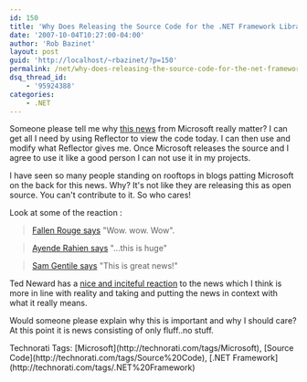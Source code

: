 ```yaml
---
id: 150
title: 'Why Does Releasing the Source Code for the .NET Framework Libraries Matter?'
date: '2007-10-04T10:27:00-04:00'
author: 'Rob Bazinet'
layout: post
guid: 'http://localhost/~rbazinet/?p=150'
permalink: /net/why-does-releasing-the-source-code-for-the-net-framework-libraries-matter/
dsq_thread_id:
    - '95924388'
categories:
    - .NET
---
```


Someone please tell me why [this news](http://weblogs.asp.net/scottgu/archive/2007/10/03/releasing-the-source-code-for-the-net-framework-libraries.aspx) from Microsoft really matter? I can get all I need by using Reflector to view the code today. I can then use and modify what Reflector gives me. Once Microsoft releases the source and I agree to use it like a good person I can not use it in my projects.

I have seen so many people standing on rooftops in blogs patting Microsoft on the back for this news. Why? It's not like they are releasing this as open source. You can't contribute to it. So who cares!

Look at some of the reaction :

> [Fallen Rouge says](http://www.fallenrogue.com/articles/227-Microsoft-net-framework-source-code-libraries) "Wow. wow. Wow".

> [Ayende Rahien says](http://feeds.feedburner.com/~r/AyendeRahien/~3/164789162/The-CLR-Sources.aspx) "...this is huge"

> [Sam Gentile says](http://feeds.feedburner.com/~r/SamGentile/~3/165208244/bcl-net-framework-library-source-code-publically-available.aspx) "This is great news!"

Ted Neward has a [nice and inciteful reaction](http://blogs.tedneward.com/2007/10/03/Reports+Of+Snowballs+In+Hell.aspx) to the news which I think is more in line with reality and taking and putting the news in context with what it really means.

Would someone please explain why this is important and why I should care? At this point it is news consisting of only fluff..no stuff.

<div class="wlWriterSmartContent" style="display:inline;margin:0;padding:0;">Technorati Tags: [Microsoft](http://technorati.com/tags/Microsoft), [Source Code](http://technorati.com/tags/Source%20Code), [.NET Framework](http://technorati.com/tags/.NET%20Framework)</div>